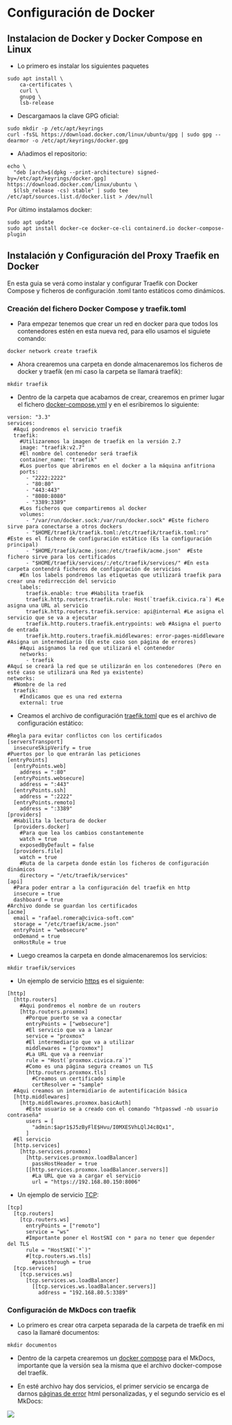 # Configuración de Docker

## Instalacion de Docker y Docker Compose en Linux

- Lo primero es instalar los siguientes paquetes 

~~~
sudo apt install \
    ca-certificates \
    curl \
    gnupg \
    lsb-release
~~~

- Descargamaos la clave GPG oficial:

~~~
sudo mkdir -p /etc/apt/keyrings
curl -fsSL https://download.docker.com/linux/ubuntu/gpg | sudo gpg --dearmor -o /etc/apt/keyrings/docker.gpg
~~~

- Añadimos el repositorio:

~~~
echo \
  "deb [arch=$(dpkg --print-architecture) signed-by=/etc/apt/keyrings/docker.gpg] https://download.docker.com/linux/ubuntu \
  $(lsb_release -cs) stable" | sudo tee /etc/apt/sources.list.d/docker.list > /dev/null
~~~

Por último instalamos docker:

~~~
sudo apt update
sudo apt install docker-ce docker-ce-cli containerd.io docker-compose-plugin
~~~

## Instalación y Configuración del Proxy Traefik en Docker

En esta guia se verá como instalar y configurar Traefik con Docker Compose y ficheros de configuración .toml tanto estáticos como dinámicos.

### Creación del fichero Docker Compose y traefik.toml

- Para empezar tenemos que crear un red en docker para que todos los contenedores estén en esta nueva red, para ello usamos el siguiete comando:

~~~~
docker network create traefik
~~~~

- Ahora crearemos una carpeta en donde almacenaremos los ficheros de docker y traefik (en mi caso la carpeta se llamará traefik):

~~~~
mkdir traefik
~~~~

- Dentro de la carpeta que acabamos de crear, crearemos en primer lugar el fichero [docker-compose.yml](./files/docker-compose-traefik.yml) y en el esribiremos lo siguiente:

~~~
version: "3.3"
services:
  #Aquí pondremos el servicio traefik
  traefik:
    #Utilizaremos la imagen de traefik en la versión 2.7
    image: "traefik:v2.7"
    #El nombre del contenedor será traefik
    container_name: "traefik"
    #Los puertos que abriremos en el docker a la máquina anfitriona
    ports:
      - "2222:2222"
      - "80:80"
      - "443:443"
      - "8080:8080"
      - "3389:3389"
    #Los ficheros que compartiremos al docker
    volumes:
      - "/var/run/docker.sock:/var/run/docker.sock" #Este fichero sirve para conectarse a otros dockers
      - "$HOME/traefik/traefik.toml:/etc/traefik/traefik.toml:ro"  #Este es el fichero de configuración estático (Es la configuración principal)
      - "$HOME/traefik/acme.json:/etc/traefik/acme.json"  #Este fichero sirve para los certificados
      - "$HOME/traefik/services/:/etc/traefik/services/" #En esta carpeta contendrá ficheros de configuración de servicios
    #En los labels pondremos las etiquetas que utilizará traefik para crear una redirrección del servicio
    labels:
      traefik.enable: true #Habilita traefik
      traefik.http.routers.traefik.rule: Host(`traefik.civica.ra`) #Le asigna una URL al servicio
      traefik.http.routers.traefik.service: api@internal #Le asigna el servicio que se va a ejecutar
      traefik.http.routers.traefik.entrypoints: web #Asigna el puerto de entrada
      traefik.http.routers.traefik.middlewares: error-pages-middleware #Asigna un intermediario (En este caso son página de errores)
    #Aqui asignamos la red que utilizará el contenedor
    networks:
      - traefik
#Aquí se creará la red que se utilizarán en los contenedores (Pero en esté caso se utilizará una Red ya existente)
networks:
  #Nombre de la red
  traefik:
    #Indicamos que es una red externa
    external: true
~~~

- Creamos el archivo de configuración [traefik.toml](./files/traefik.toml) que es el archivo de configuración estático:

~~~
#Regla para evitar conflictos con los certificados 
[serversTransport]
  insecureSkipVerify = true
#Puertos por lo que entrarán las peticiones
[entryPoints]
  [entryPoints.web]
    address = ":80"
  [entryPoints.websecure]
    address = ":443"
  [entryPoints.ssh]
    address = ":2222"
  [entryPoints.remoto]
    address = ":3389"
[providers]
  #Habilita la lectura de docker
  [providers.docker]
    #Para que lea los cambios constantemente
    watch = true
    exposedByDefault = false
  [providers.file]
    watch = true
    #Ruta de la carpeta donde están los ficheros de configuración dinámicos
    directory = "/etc/traefik/services"
[api]
  #Para poder entrar a la configuración del traefik en http
  insecure = true
  dashboard = true
#Archivo donde se guardan los certificados
[acme]
  email = "rafael.romera@civica-soft.com"
  storage = "/etc/traefik/acme.json"
  entryPoint = "websecure"
  onDemand = true
  onHostRule = true
~~~

- Luego creamos la carpeta en donde almacenaremos los servicios:

~~~~
mkdir traefik/services
~~~~

- Un ejemplo de servicio [https](./files/proxmox.toml) es el siguiente:

~~~~
[http]
  [http.routers]
    #Aqui pondremos el nombre de un routers
    [http.routers.proxmox]
      #Porque puerto se va a conectar
      entryPoints = ["websecure"]
      #El servicio que va a lanzar
      service = "proxmox"
      #El intermediario que va a utilizar
      middlewares = ["proxmox"]
      #La URL que va a reenviar
      rule = "Host(`proxmox.civica.ra`)"
      #Como es una página segura creamos un TLS
      [http.routers.proxmox.tls]
        #Creamos un certificado simple
        certResolver = "sample"
  #Aqui creamos un intermidiario de autentificación básica 
  [http.middlewares]
    [http.middlewares.proxmox.basicAuth]
      #Este usuario se a creado con el comando "htpasswd -nb usuario contraseña"
      users = [
        "admin:$apr1$J5zByFlE$Hvu/I0MXESVhLQlJ4c8Qx1",
      ]
  #El servicio
  [http.services]
    [http.services.proxmox]
      [http.services.proxmox.loadBalancer]
        passHostHeader = true
      [[http.services.proxmox.loadBalancer.servers]]
        #La URL que va a cargar el servicio
        url = "https://192.168.80.150:8006"
~~~~

- Un ejemplo de servicio [TCP](./files/EscritorioRemoto.toml):

~~~~
[tcp]
  [tcp.routers]
    [tcp.routers.ws]
      entryPoints = ["remoto"] 
      service = "ws"
      #Importante poner el HostSNI con * para no tener que depender del TLS
      rule = "HostSNI(`*`)"
      #[tcp.routers.ws.tls]
        #passthrough = true
  [tcp.services]  
    [tcp.services.ws]
      [tcp.services.ws.loadBalancer]
        [[tcp.services.ws.loadBalancer.servers]]
          address = "192.168.80.5:3389"
~~~~

### Configuración de MkDocs con traefik

-  Lo primero es crear otra carpeta separada de la carpeta de traefik en mi caso la llamaré documentos:

~~~~
mkdir documentos
~~~~

- Dentro de la carpeta crearemos un [docker compose](./files/docker-compose-mkdocs.yml) para el MkDocs, importante que la versión sea la misma que el archivo docker-compose del traefik.

- En esté archivo hay dos servicios, el primer servicio se encarga de darnos [páginas de error](https://github.com/tarampampam/error-pages) html personalizadas, y el segundo servicio es el MkDocs:

![](./assets/Traefik/mkdocs-docker-compose.png)


